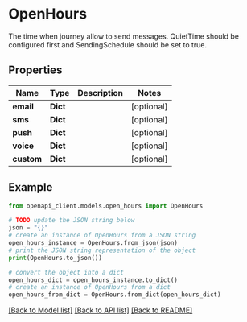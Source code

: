 # OpenHours

The time when journey allow to send messages. QuietTime should be configured first and SendingSchedule should be set to true.

## Properties

Name | Type | Description | Notes
------------ | ------------- | ------------- | -------------
**email** | **Dict** |  | [optional] 
**sms** | **Dict** |  | [optional] 
**push** | **Dict** |  | [optional] 
**voice** | **Dict** |  | [optional] 
**custom** | **Dict** |  | [optional] 

## Example

```python
from openapi_client.models.open_hours import OpenHours

# TODO update the JSON string below
json = "{}"
# create an instance of OpenHours from a JSON string
open_hours_instance = OpenHours.from_json(json)
# print the JSON string representation of the object
print(OpenHours.to_json())

# convert the object into a dict
open_hours_dict = open_hours_instance.to_dict()
# create an instance of OpenHours from a dict
open_hours_from_dict = OpenHours.from_dict(open_hours_dict)
```
[[Back to Model list]](../README.md#documentation-for-models) [[Back to API list]](../README.md#documentation-for-api-endpoints) [[Back to README]](../README.md)


